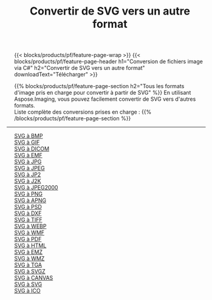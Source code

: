 ﻿---
title: Convertir de SVG vers un autre format 
weight: 3920
url: /fr/java/conversion/from/svg 
lang: fr
langdirlevel: 2
locales: zh-hans,ja,it,ru,de,es,fr,nl,id,lt,pl,pt,vi,tr,ko,zh-hant,ar,hi,th,sv,cs,uk,he
description: En utilisant Aspose.Imaging, vous pouvez facilement convertir de SVG vers un autre format
---

{{< blocks/products/pf/feature-page-wrap >}}
{{< blocks/products/pf/feature-page-header h1="Conversion de fichiers image via C#" h2="Convertir de SVG vers un autre format" downloadText="Télécharger" >}}


{{% blocks/products/pf/feature-page-section  h2="Tous les formats d'image pris en charge pour convertir à partir de SVG" %}}
En utilisant Aspose.Imaging, vous pouvez facilement convertir de SVG vers d'autres formats.
<br/>
Liste complète des conversions prises en charge :
{{% /blocks/products/pf/feature-page-section %}}
<div class="container-fluid productfamilypage bg-gray">
    <div class="convertypes bg-gray agp-content section">
        <div class="container">
		<hr style="margin-left:-20px;"/>
		<div class="row other-converters">
		    <div class='col-md-2 other-converter remove-lp remove-rp'><a href="/imaging/fr/java/conversion/svg-to-bmp" >SVG à BMP</a></div><div class='col-md-2 other-converter remove-lp remove-rp'><a href="/imaging/fr/java/conversion/svg-to-gif" >SVG à GIF</a></div><div class='col-md-2 other-converter remove-lp remove-rp'><a href="/imaging/fr/java/conversion/svg-to-dicom" >SVG à DICOM</a></div><div class='col-md-2 other-converter remove-lp remove-rp'><a href="/imaging/fr/java/conversion/svg-to-emf" >SVG à EMF</a></div><div class='col-md-2 other-converter remove-lp remove-rp'><a href="/imaging/fr/java/conversion/svg-to-jpg" >SVG à JPG</a></div><div class='col-md-2 other-converter remove-lp remove-rp'><a href="/imaging/fr/java/conversion/svg-to-jpeg" >SVG à JPEG</a></div><div class='col-md-2 other-converter remove-lp remove-rp'><a href="/imaging/fr/java/conversion/svg-to-jp2" >SVG à JP2</a></div><div class='col-md-2 other-converter remove-lp remove-rp'><a href="/imaging/fr/java/conversion/svg-to-j2k" >SVG à J2K</a></div><div class='col-md-2 other-converter remove-lp remove-rp'><a href="/imaging/fr/java/conversion/svg-to-jpeg2000" >SVG à JPEG2000</a></div><div class='col-md-2 other-converter remove-lp remove-rp'><a href="/imaging/fr/java/conversion/svg-to-png" >SVG à PNG</a></div><div class='col-md-2 other-converter remove-lp remove-rp'><a href="/imaging/fr/java/conversion/svg-to-apng" >SVG à APNG</a></div><div class='col-md-2 other-converter remove-lp remove-rp'><a href="/imaging/fr/java/conversion/svg-to-psd" >SVG à PSD</a></div><div class='col-md-2 other-converter remove-lp remove-rp'><a href="/imaging/fr/java/conversion/svg-to-dxf" >SVG à DXF</a></div><div class='col-md-2 other-converter remove-lp remove-rp'><a href="/imaging/fr/java/conversion/svg-to-tiff" >SVG à TIFF</a></div><div class='col-md-2 other-converter remove-lp remove-rp'><a href="/imaging/fr/java/conversion/svg-to-webp" >SVG à WEBP</a></div><div class='col-md-2 other-converter remove-lp remove-rp'><a href="/imaging/fr/java/conversion/svg-to-wmf" >SVG à WMF</a></div><div class='col-md-2 other-converter remove-lp remove-rp'><a href="/imaging/fr/java/conversion/svg-to-pdf" >SVG à PDF</a></div><div class='col-md-2 other-converter remove-lp remove-rp'><a href="/imaging/fr/java/conversion/svg-to-html" >SVG à HTML</a></div><div class='col-md-2 other-converter remove-lp remove-rp'><a href="/imaging/fr/java/conversion/svg-to-emz" >SVG à EMZ</a></div><div class='col-md-2 other-converter remove-lp remove-rp'><a href="/imaging/fr/java/conversion/svg-to-wmz" >SVG à WMZ</a></div><div class='col-md-2 other-converter remove-lp remove-rp'><a href="/imaging/fr/java/conversion/svg-to-tga" >SVG à TGA</a></div><div class='col-md-2 other-converter remove-lp remove-rp'><a href="/imaging/fr/java/conversion/svg-to-svgz" >SVG à SVGZ</a></div><div class='col-md-2 other-converter remove-lp remove-rp'><a href="/imaging/fr/java/conversion/svg-to-canvas" >SVG à CANVAS</a></div><div class='col-md-2 other-converter remove-lp remove-rp'><a href="/imaging/fr/java/conversion/svg-to-svg" >SVG à SVG</a></div><div class='col-md-2 other-converter remove-lp remove-rp'><a href="/imaging/fr/java/conversion/svg-to-ico" >SVG à ICO</a></div>
                </div>
        </div>
    </div>
</div>
<br/>

